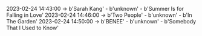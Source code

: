 2023-02-24 14:43:00 -> b'Sarah Kang' - b'unknown' - b'Summer Is for Falling in Love'
2023-02-24 14:46:00 -> b'Two People' - b'unknown' - b'In The Garden'
2023-02-24 14:50:00 -> b'BENEE' - b'unknown' - b'Somebody That I Used to Know'
